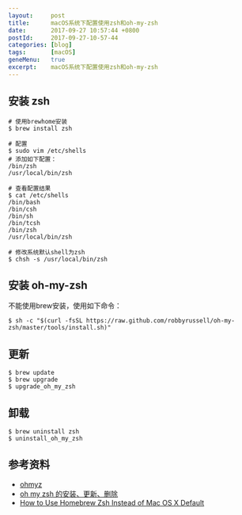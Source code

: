 ```yaml
---
layout:     post
title:      macOS系统下配置使用zsh和oh-my-zsh
date:       2017-09-27 10:57:44 +0800
postId:     2017-09-27-10-57-44
categories: [blog]
tags:       [macOS]
geneMenu:   true
excerpt:    macOS系统下配置使用zsh和oh-my-zsh
---
```


## 安装 zsh


```shell
# 使用brewhome安装
$ brew install zsh

# 配置
$ sudo vim /etc/shells
# 添加如下配置：
/bin/zsh
/usr/local/bin/zsh

# 查看配置结果
$ cat /etc/shells
/bin/bash
/bin/csh
/bin/sh
/bin/tcsh
/bin/zsh
/usr/local/bin/zsh

# 修改系统默认shell为zsh
$ chsh -s /usr/local/bin/zsh
```

## 安装 oh-my-zsh

不能使用brew安装，使用如下命令：
```shell
$ sh -c "$(curl -fsSL https://raw.github.com/robbyrussell/oh-my-zsh/master/tools/install.sh)"
```

## 更新

```shell
$ brew update
$ brew upgrade
$ upgrade_oh_my_zsh
```

## 卸载

```shell
$ brew uninstall zsh
$ uninstall_oh_my_zsh
```

## 参考资料

* [ohmyz](http://ohmyz.sh/)
* [oh my zsh 的安装、更新、删除](http://www.jianshu.com/p/4eb7d5ec4515)
* [How to Use Homebrew Zsh Instead of Mac OS X Default](https://zanshin.net/2013/09/03/how-to-use-homebrew-zsh-instead-of-max-os-x-default/)
